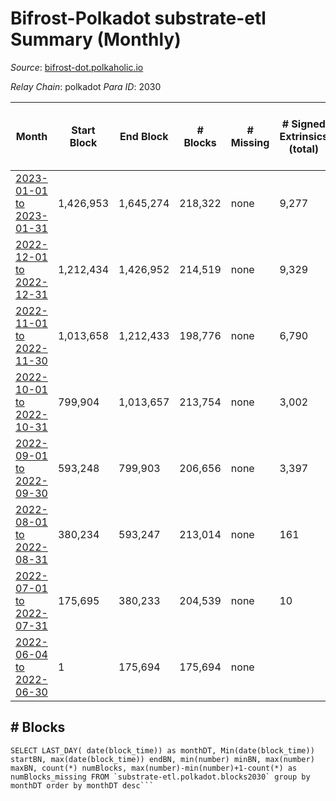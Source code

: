 # Bifrost-Polkadot substrate-etl Summary (Monthly)

_Source_: [bifrost-dot.polkaholic.io](https://bifrost-dot.polkaholic.io)

*Relay Chain*: polkadot
*Para ID*: 2030



| Month | Start Block | End Block | # Blocks | # Missing | # Signed Extrinsics (total) | # Active Accounts (avg) | # Addresses with Balances (max) | Issues |
| ----- | ----------- | --------- | -------- | --------- | --------------------------- | ----------------------- | ------------------------------- | ------ |
| [2023-01-01 to 2023-01-31](/substrate-etl/polkadot/2030-bifrost-dot/2023-01-31.md) | 1,426,953 | 1,645,274 | 218,322 | none | 9,277 | 73 | 3,575 | - | 
| [2022-12-01 to 2022-12-31](/substrate-etl/polkadot/2030-bifrost-dot/2022-12-31.md) | 1,212,434 | 1,426,952 | 214,519 | none | 9,329 | 63 | 3,412 | - | 
| [2022-11-01 to 2022-11-30](/substrate-etl/polkadot/2030-bifrost-dot/2022-11-30.md) | 1,013,658 | 1,212,433 | 198,776 | none | 6,790 | 55 | 3,188 | - | 
| [2022-10-01 to 2022-10-31](/substrate-etl/polkadot/2030-bifrost-dot/2022-10-31.md) | 799,904 | 1,013,657 | 213,754 | none | 3,002 | 35 | 2,943 | - | 
| [2022-09-01 to 2022-09-30](/substrate-etl/polkadot/2030-bifrost-dot/2022-09-30.md) | 593,248 | 799,903 | 206,656 | none | 3,397 | 38 | 2,805 | - | 
| [2022-08-01 to 2022-08-31](/substrate-etl/polkadot/2030-bifrost-dot/2022-08-31.md) | 380,234 | 593,247 | 213,014 | none | 161 | 2 | 1,333 | - | 
| [2022-07-01 to 2022-07-31](/substrate-etl/polkadot/2030-bifrost-dot/2022-07-31.md) | 175,695 | 380,233 | 204,539 | none | 10 |  | 6 | - | 
| [2022-06-04 to 2022-06-30](/substrate-etl/polkadot/2030-bifrost-dot/2022-06-30.md) | 1 | 175,694 | 175,694 | none |  |  | 6 | - | 

## # Blocks
```
SELECT LAST_DAY( date(block_time)) as monthDT, Min(date(block_time)) startBN, max(date(block_time)) endBN, min(number) minBN, max(number) maxBN, count(*) numBlocks, max(number)-min(number)+1-count(*) as numBlocks_missing FROM `substrate-etl.polkadot.blocks2030` group by monthDT order by monthDT desc```

